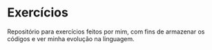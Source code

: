 # Exercícios
 Repositório para exercícios feitos por mim, com fins de armazenar os códigos e ver minha evolução na linguagem.
